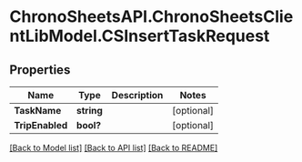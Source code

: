 # ChronoSheetsAPI.ChronoSheetsClientLibModel.CSInsertTaskRequest
## Properties

Name | Type | Description | Notes
------------ | ------------- | ------------- | -------------
**TaskName** | **string** |  | [optional] 
**TripEnabled** | **bool?** |  | [optional] 

[[Back to Model list]](../README.md#documentation-for-models) [[Back to API list]](../README.md#documentation-for-api-endpoints) [[Back to README]](../README.md)

